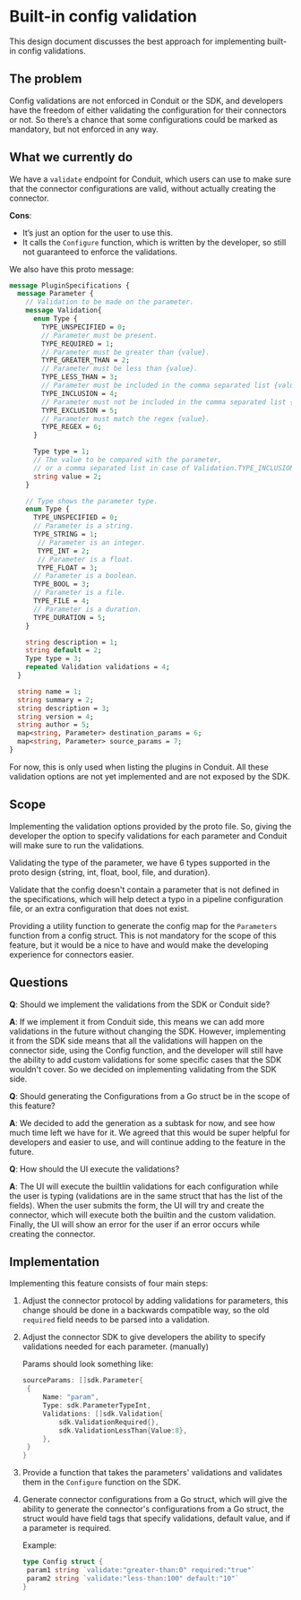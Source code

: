 # Built-in config validation

This design document discusses the best approach for implementing built-in config validations.

## The problem

Config validations are not enforced in Conduit or the SDK, and developers have the freedom of either validating the
configuration for their connectors or not. So there’s a chance that some configurations could be marked as mandatory,
but not enforced in any way.

## What we currently do

We have a `validate` endpoint for Conduit, which users can use to make sure that the connector configurations are valid,
without actually creating the connector.

**Cons**:

- It’s just an option for the user to use this.
- It calls the `Configure` function, which is written by the developer, so still not guaranteed to enforce the validations.

We also have this proto message:

```protobuf
message PluginSpecifications {
  message Parameter {
    // Validation to be made on the parameter.
    message Validation{
      enum Type {
        TYPE_UNSPECIFIED = 0;
        // Parameter must be present.
        TYPE_REQUIRED = 1;
        // Parameter must be greater than {value}.
        TYPE_GREATER_THAN = 2;
        // Parameter must be less than {value}.
        TYPE_LESS_THAN = 3;
        // Parameter must be included in the comma separated list {value}.
        TYPE_INCLUSION = 4;
        // Parameter must not be included in the comma separated list {value}.
        TYPE_EXCLUSION = 5;
        // Parameter must match the regex {value}.
        TYPE_REGEX = 6;
      }

      Type type = 1;
      // The value to be compared with the parameter,
      // or a comma separated list in case of Validation.TYPE_INCLUSION or Validation.TYPE_EXCLUSION.
      string value = 2;
    }

    // Type shows the parameter type.
    enum Type {
      TYPE_UNSPECIFIED = 0;
      // Parameter is a string.
      TYPE_STRING = 1;
       // Parameter is an integer.
       TYPE_INT = 2;
       // Parameter is a float.
       TYPE_FLOAT = 3;
      // Parameter is a boolean.
      TYPE_BOOL = 3;
      // Parameter is a file.
      TYPE_FILE = 4;
      // Parameter is a duration.
      TYPE_DURATION = 5;
    }

    string description = 1;
    string default = 2;
    Type type = 3;
    repeated Validation validations = 4;
  }

  string name = 1;
  string summary = 2;
  string description = 3;
  string version = 4;
  string author = 5;
  map<string, Parameter> destination_params = 6;
  map<string, Parameter> source_params = 7;
}
```

For now, this is only used when listing the plugins in Conduit. All these validation options are not yet implemented and
are not exposed by the SDK.

## Scope

Implementing the validation options provided by the proto file. So, giving the developer the option to specify
validations for each parameter and Conduit will make sure to run the validations.

Validating the type of the parameter, we have 6 types supported in the proto design {string, int, float, bool, file, and
duration}.

Validate that the config doesn't contain a parameter that is not defined in the specifications, which will help detect
a typo in a pipeline configuration file, or an extra configuration that does not exist.

Providing a utility function to generate the config map for the `Parameters` function from a config struct. This is not
mandatory for the scope of this feature, but it would be a nice to have and would make the developing experience for
connectors easier.

## Questions

**Q**: Should we implement the validations from the SDK or Conduit side?

**A**: If we implement it from Conduit side, this means we can add more validations in the future without changing the SDK.
However, implementing it from the SDK side means that all the validations will happen on the connector side, using the
Config function, and the developer will still have the ability to add custom validations for some specific cases that
the SDK wouldn't cover. So we decided on implementing validating from the SDK side.

**Q**: Should generating the Configurations from a Go struct be in the scope of this feature?

**A**: We decided to add the generation as a subtask for now, and see how much time left we have for it. We agreed that this
would be super helpful for developers and easier to use, and will continue adding to the feature in the future.

**Q**: How should the UI execute the validations?

**A**: The UI will execute the builtlin validations for each configuration while the user is typing (validations
are in the same struct that has the list of the fields). When the user submits the form, the UI will try and
create the connector, which will execute both the builtin and the custom validation. Finally, the UI will show an
error for the user if an error occurs while creating the connector.

## Implementation

Implementing this feature consists of four main steps:

1. Adjust the connector protocol by adding validations for parameters, this change should be done in a backwards
   compatible way, so the old `required` field needs to be parsed into a validation.
2. Adjust the connector SDK to give developers the ability to specify validations needed for each parameter. (manually)

   Params should look something like:

   ```go
   sourceParams: []sdk.Parameter{
   	{    
   		Name: "param",
   		Type: sdk.ParameterTypeInt,
   		Validations: []sdk.Validation{
   			sdk.ValidationRequired{},
   			sdk.ValidationLessThan{Value:8},
   		},
   	}
   }
   ```

3. Provide a function that takes the parameters' validations and validates them in the `Configure` function on the SDK.
4. Generate connector configurations from a Go struct, which will give the ability to generate the connector's
   configurations from a Go struct, the struct would have field tags that specify validations, default value, and if
   a parameter is required.

   Example:

   ```go
   type Config struct {
   	param1 string `validate:"greater-than:0" required:"true"`
   	param2 string `validate:"less-than:100" default:"10"`
   }
   ```
